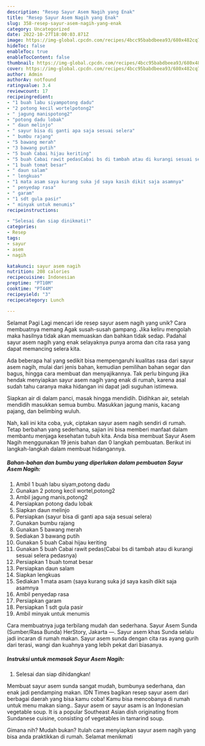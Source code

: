 ```yaml
---
description: "Resep Sayur Asem Nagih yang Enak"
title: "Resep Sayur Asem Nagih yang Enak"
slug: 358-resep-sayur-asem-nagih-yang-enak
category: Uncategorized
date: 2022-10-27T18:00:03.871Z
image: https://img-global.cpcdn.com/recipes/4bcc95babdbeea93/680x482cq70/sayur-asem-nagih-foto-resep-utama.jpg
hideToc: false
enableToc: true
enableTocContent: false
thumbnail: https://img-global.cpcdn.com/recipes/4bcc95babdbeea93/680x482cq70/sayur-asem-nagih-foto-resep-utama.jpg
cover: https://img-global.cpcdn.com/recipes/4bcc95babdbeea93/680x482cq70/sayur-asem-nagih-foto-resep-utama.jpg
author: Admin
authorAv: notfound
ratingvalue: 3.4
reviewcount: 17
recipeingredient:
- "1 buah labu siyampotong dadu"
- "2 potong kecil wortelpotong2"
- " jagung manispotong2"
- "potong dadu lobak"
- " daun melinjo"
- " sayur bisa di ganti apa saja sesuai selera"
- " bumbu rajang"
- "5 bawang merah"
- "3 bawang putih"
- "5 buah Cabai hijau keriting"
- "5 buah Cabai rawit pedasCabai bs di tambah atau di kurangi sesuai selera pedasnya"
- "1 buah tomat besar"
- " daun salam"
- " lengkuas"
- "1 mata asam saya kurang suka jd saya kasih dikit saja asamnya"
- " penyedap rasa"
- " garam"
- "1 sdt gula pasir"
- " minyak untuk menumis"
recipeinstructions:

- "Selesai dan siap dinikmati!"
categories:
- Resep
tags:
- sayur
- asem
- nagih

katakunci: sayur asem nagih 
nutrition: 208 calories
recipecuisine: Indonesian
preptime: "PT10M"
cooktime: "PT44M"
recipeyield: "3"
recipecategory: Lunch

---
```



Selamat Pagi Lagi mencari ide resep sayur asem nagih yang unik? Cara membuatnya memang Agak susah-susah gampang. Jika keliru mengolah maka hasilnya tidak akan memuaskan dan bahkan tidak sedap. Padahal sayur asem nagih yang enak selayaknya punya aroma dan cita rasa yang dapat memancing selera kita.


Ada beberapa hal yang sedikit bisa mempengaruhi kualitas rasa dari sayur asem nagih, mulai dari jenis bahan, kemudian pemilihan bahan segar dan bagus, hingga cara membuat dan menyajikannya. Tak perlu bingung jika hendak menyiapkan sayur asem nagih yang enak di rumah, karena asal sudah tahu caranya maka hidangan ini dapat jadi suguhan istimewa.

Siapkan air di dalam panci, masak hingga mendidih. Didihkan air, setelah mendidih masukkan semua bumbu. Masukkan jagung manis, kacang pajang, dan belimbing wuluh.


Nah, kali ini kita coba, yuk, ciptakan sayur asem nagih sendiri di rumah. Tetap berbahan yang sederhana, sajian ini bisa memberi manfaat dalam membantu menjaga kesehatan tubuh kita. Anda bisa membuat Sayur Asem Nagih menggunakan 19 jenis bahan dan 0 langkah pembuatan. Berikut ini langkah-langkah dalam membuat hidangannya.

<!--inarticleads1-->

##### Bahan-bahan dan bumbu yang diperlukan dalam pembuatan Sayur Asem Nagih:

1. Ambil 1 buah labu siyam,potong dadu
1. Gunakan 2 potong kecil wortel,potong2
1. Ambil  jagung manis,potong2
1. Persiapkan potong dadu lobak
1. Siapkan  daun melinjo
1. Persiapkan  (sayur bisa di ganti apa saja sesuai selera)
1. Gunakan  bumbu rajang
1. Gunakan 5 bawang merah
1. Sediakan 3 bawang putih
1. Gunakan 5 buah Cabai hijau keriting
1. Gunakan 5 buah Cabai rawit pedas(Cabai bs di tambah atau di kurangi sesuai selera pedasnya)
1. Persiapkan 1 buah tomat besar
1. Persiapkan  daun salam
1. Siapkan  lengkuas
1. Sediakan 1 mata asam (saya kurang suka jd saya kasih dikit saja asamnya
1. Ambil  penyedap rasa
1. Persiapkan  garam
1. Persiapkan 1 sdt gula pasir
1. Ambil  minyak untuk menumis


Cara membuatnya juga terbilang mudah dan sederhana. Sayur Asem Sunda (Sumber/Rasa Bunda) HerStory, Jakarta —. Sayur asem khas Sunda selalu jadi incaran di rumah makan. Sayur asem sunda dengan cita ras ayang gurih dari terasi, wangi dan kuahnya yang lebih pekat dari biasanya. 

<!--inarticleads2-->

##### Instruksi untuk memasak Sayur Asem Nagih:


1. Selesai dan siap dihidangkan!

Membuat sayur asem sunda sangat mudah, bumbunya sederhana, dan enak jadi pendamping makan. IDN Times bagikan resep sayur asem dari berbagai daerah yang bisa kamu coba! Kamu bisa mencobanya di rumah untuk menu makan siang.. Sayur asem or sayur asam is an Indonesian vegetable soup. It is a popular Southeast Asian dish originating from Sundanese cuisine, consisting of vegetables in tamarind soup. 

Gimana nih? Mudah bukan? Itulah cara menyiapkan sayur asem nagih yang bisa anda praktikkan di rumah. Selamat menikmati
